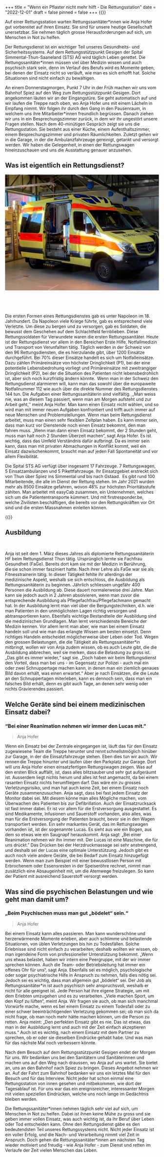 +++
title = "Wenn ein Pflaster nicht mehr hilft - Die Rettungsstation"
date = "2022-12-01"
draft = false
pinned = false
+++
{{<lead>}}

Auf einer Rettungsstation warten Rettungssanitäter*innen wie Anja Hofer gut vorbereitet auf ihren Einsatz. Sie sind für unsere heutige Gesellschaft unersetzbar. Sie nehmen täglich grosse Herausforderungen auf sich, um Menschen in Not zu helfen.   

Der Rettungsdienst ist ein wichtiger Teil unseres Gesundheits- und Sicherheitssystems. Auf dem Rettungsstützpunkt Gesigen der Spital Simmental-Thun-Saaneland (STS) AG wird täglich Leben gerettet. Die Rettungssanitäter*innen müssen viel über Medizin wissen und auch psychisch stark sein, denn im Verlauf des Berufs wird es Momente geben, bei denen der Einsatz nicht so verläuft, wie man es sich erhofft hat. Solche Situationen sind nicht einfach zu bewältigen.   

An einem Donnerstagmorgen, Punkt 7 Uhr in der Früh machen wir uns vom Bahnhof Spiez auf den Weg zum Rettungsstützpunkt Gesigen. Dort angekommen läuten wir an der Eingangstüre. Sie geht automatisch auf und wir laufen die Treppe nach oben, wo Anja Hofer uns mit einem Lächeln in Empfang nimmt. Wir folgen ihr durch den Gang in den Pausenraum, in welchem uns ihre Mitarbeiter*innen freundlich begrüssen. Danach ziehen wir uns in ein Besprechungszimmer zurück, in dem wir ihr ungestört unsere Fragen stellen. Nach dem 40-minütigen Gespräch zeigt sie uns die Rettungsstation. Sie besteht aus einer Küche, einem Aufenthaltszimmer, einem Besprechungszimmer und privaten Räumlichkeiten. Zuletzt gehen wir in die Garage, in der die Ambulanzfahrzeuge gereinigt, getankt und versorgt werden. Wir haben die Gelegenheit, in einen der Rettungswagen hineinzuschauen und uns die Ausstattung genauer anzusehen.  

## Was ist eigentlich ein Rettungsdienst? 

![Abbildung 1 Die Einsatzfahrzeuge in der Fahrzeughalle, wo sie gewartet werden und einsatzbereit sind für den nächsten Notfall. Foto: Jan Zimmermann](bil-rettungswagen.jpg)

##  

Die ersten Formen eines Rettungsdienstes gab es unter Napoleon im 18. Jahrhundert. Da Napoleon viele Kriege führte, gab es entsprechend viele Verletzte. Um diese zu bergen und zu versorgen, gab es Soldaten, die bewusst dem Geschehen auf dem Schlachtfeld fernblieben. Diese Rettungssoldaten für Verwundete waren die ersten Rettungssanitäter. Heute ist der Rettungsdienst vor allem in den Bereichen Erste Hilfe, Notfallmedizin und Transport von Verunfallten tätig. Täglich werden in der Schweiz von den 96 Rettungsdiensten, die es hierzulande gibt, über 1200 Einsätze durchgeführt. Bei 70% dieser Einsätze handelt es sich um Notfalleinsätze. Dazu zählen Primäreinsätze von höchster Dringlichkeit (P1), bei der eine potentielle Lebensbedrohung vorliegt und Primäreinsätze mit zweitrangiger Dringlichkeit (P2), bei der die Situation des Patienten nicht lebensbedrohlich ist, aber sich noch kurzfristig ändern könnte.  Wenn man in der Schweiz den Rettungsdienst alarmieren will, kann man das sowohl über die europaweite Notfallnummer 112 wie auch über die direkte Nummer des Rettungsdienstes 144 tun. Die Aufgaben einer Rettungssanitäterin sind vielfältig. ,,Man weiss nie, was an diesem Tag passiert, wenn man am Morgen aufsteht und zur Arbeit geht,’’ meint Anja Hofer. Man kann einen Einsatz nicht wählen, und so wird man mit immer neuen Aufgaben konfrontiert und trifft auch immer auf neue Menschen und Problemstellungen. Wenn man beim Rettungsdienst arbeitet, muss man einen sehr flexiblen Zeitplan haben. Es kann immer sein, dass man kurz vor Dienstende noch einen Einsatz bekommt, den man fahren muss. „Wenn man dann einen Einsatz bekommt, der 2 Stunden geht, muss man halt noch 2 Stunden Überzeit machen“, sagt Anja Hofer. Es ist wichtig, dass das Umfeld Verständnis dafür aufbringt. Da es immer sein kann, dass man mit privaten Abmachungen in Konflikt kommt, weil ein Einsatz dazwischenkommt, braucht man auf jeden Fall Spontaneität und vor allem Flexibilität.   

Die Spital STS AG verfügt über insgesamt 17 Fahrzeuge. 7 Rettungswagen, 5 Einsatzambulanzen und 5 Pikettfahrzeuge. Ihr Einsatzgebiet erstreckt sich von Thun über Spiez ins Simmental und bis nach Gstaad.  Es gibt rund 100 Mitarbeitende, die alle im Dienst der Rettung stehen. Im Jahr 2021 wurden mehr als 8500 Einsätze gefahren, wovon 48% zur höchsten Prioritätsstufe zählten. Man arbeitet mit easyCab zusammen, ein Unternehmen, welches sich um die Patiententransporte kümmert. Und mit firstresponder.be, welche Zivilisten beschäftigen, die bereits vor den Rettungskräften vor Ort sind und die ersten Massnahmen einleiten können.   

{{<box>}}

## Ausbildung   

![]()

Anja ist seit dem 1. März dieses Jahres als diplomierte Rettungssanitäterin HF beim Rettungsdienst Thun tätig. Ursprünglich lernte sie Fachfrau Gesundheit (FaGe). Bereits dort kam sie mit der Medizin in Berührung, die sie schon immer fasziniert hatte. Nach ihrer Lehre als FaGe war sie als Fitnesstrainerin tätig. In dieser Tätigkeit fehlte ihr allerdings der medizinische Aspekt, weshalb sie sich entschloss, die Ausbildung als Rettungssanitäterin zu beginnen. Jährlich schliessen ungefähr 400 Personen die Ausbildung ab. Diese dauert normalerweise drei Jahre. Man kann sie jedoch auch in 2 Jahren absolvieren, wenn man zuvor die entsprechende Ausbildung als Pflegefachfrau/Pflegefachmann gemacht hat. In der Ausbildung lernt man viel über die Bergungstechniken, d.h. wie man Patienten in den unmöglichsten Lagen richtig versorgen und abtransportieren kann. Ebenfalls wichtige Bestandteile der Ausbildung sind die medizinischen Grundlagen. Man lernt verschiedenste Bereiche der Medizin kennen. Vor allem lernt man aber, wie man bei einem Einsatz handeln soll und wie man das erlangte Wissen am besten einsetzt. Denn richtiges Handeln entscheidet möglicherweise über Leben oder Tod. Wegen den grossen Belastungen, die die Tätigkeit als Rettungssanitäter*in mitbringt, wollen wir von Anja zudem wissen, ob es auch Leute gibt, die die Ausbildung abbrechen, weil sie merken, dass die Belastung zu gross ist. „Das gibt es immer wieder,“ sagt sie. „Doch haben wir beim Rettungsdienst den Vorteil, dass man bei uns - im Gegensatz zur Polizei - auch mal ein oder zwei Schnuppertage machen kann, in denen man ein ziemlich genaues Bild davon erhält, was einen erwartet.“ Aber je nach Einsätzen, die die Leute an den Schnuppertagen miterleben, kann es dennoch sein, dass man ein falsches Bild erhält, denn es gibt auch Tage, an denen sehr wenig oder nichts Gravierendes passiert.   

## Welche Geräte sind bei einem medizinischen Einsatz dabei?   

### “Bei einer Reanimation nehmen wir immer den Lucas mit.”  

> Anja Hofer

Wenn ein Einsatz bei der Zentrale eingegangen ist, läuft das für den Einsatz zugewiesene Team die Treppe herunter und rennt schnellstmöglich hinüber zur Garage, in der die Einsatzfahrzeuge stehen. Eben dies tun wir auch. Wir rennen die Treppe hinunter und laufen über den Parkplatz zur Garage. Dort will uns Anja Hofer einen einsatzfertigen Rettungswagen zeigen. Was auf den ersten Blick auffällt, ist, dass alles blitzsauber und sehr gut aufgeräumt ist. Ausserdem liegt nichts herum und alles ist fest angemacht, da bei einem rasanten Einsatz nichts herumfliegen darf. Das wäre ein zu grosses Verletzungsrisiko, und man hat auch keine Zeit, bei einem Einsatz noch Geräte zusammenzusuchen. Anja sagt, dass bei fast jedem Einsatz der Monitor dabei sei. Mit diesem könne man alles Mögliche machen, vom Überwachen des Patienten bis zur Defibrillation. Auch der Einsatzrucksack ist fast immer dabei. Er ist vor allem für die Erstversorgung ausgestattet. Es sind Medikamente, Infusionen und Sauerstoff vorhanden, also alles, was man für die Erstversorgung der Patienten braucht, bevor sie in den Wagen transportiert werden. Ein sehr markantes Gerät, das im Rettungswagen vorhanden ist, ist der sogenannte Lucas. Es sieht aus wie ein Bogen, aus dem so etwas wie ein Saugnapf herauskommt. Anja sagt: „Bei einer Reanimation nehmen wir ihn immer mit. Der Lucas ist eine Maschine, die für uns drückt.” Das Drücken bei der Herzdruckmassage sei sehr anstrengend, und deshalb sei der Lucas eine optimale Unterstützung. Jedoch gibt es auch noch viele andere Geräte, die bei Bedarf zum Einsatz hinzugefügt werden. Wenn man zum Beispiel mit einer bewusstlosen Person mit Erbrochenem oder Essensresten in der Speiseröhre rechnet, nimmt man zusätzlich eine Absaugeinheit mit, um die Atemwege freizulegen. So kann der Patient mit ausreichend Sauerstoff versorgt werden. 

## Was sind die psychischen Belastungen und wie geht man damit um?   

### „Beim Psychischen muss man gut „bödelet“ sein.“  

> Anja Hofer 

Bei einem Einsatz kann alles passieren. Man kann wunderschöne und herzerwärmende Momente erleben, aber auch schlimme und belastende Situationen, von üblen Verletzungen bis hin zu Todesfällen. Solche Erlebnisse sind nicht einfach zu verarbeiten; deshalb wollten wir wissen, ob man irgendeine Form von professioneller Unterstützung bekommt. „Wenn uns etwas belastet, haben wir intern eine Peergruppe, mit der wir immer sprechen können. Auch die Team- oder Betriebsleitung hat immer ein offenes Ohr für uns“, sagt Anja. Ebenfalls sei es möglich, psychologische oder sogar psychiatrische Hilfe in Anspruch zu nehmen, falls dies nötig sei. Jedoch sei es wichtig, dass man allgemein gut „bödelet“ sei. Der Job als Rettungssanitäter*in ist auch psychisch sehr anspruchsvoll, weshalb er nicht für alle geeignet ist. Jede Person hat ihre eigene Strategie, um mit dem Erlebten umzugehen und es zu verarbeiten. „Viele machen Sport, um den Kopf zu lüften“, meint Anja. Wir fragen sie auch, ob man sich manchmal Vorwürfe mache, wenn es bei einem Einsatz zu einem Todesfall oder zu einer schwer beeinträchtigenden Verletzung gekommen sei; ob man sich da nicht frage, ob man noch mehr hätte machen können, um die Person zu retten. Anja meint: „Den perfekten Einsatz gibt es nie. Das ist etwas, das man in der Ausbildung lernt und auch mit der Zeit einfach akzeptieren muss.“ Auch ist es wichtig, nach einem Einsatz mit dem Partner zu sprechen, ob er oder sie dieselben Eindrücke gehabt habe. Und was man für das nächste Mal noch verbessern könnte.   

Nach dem Besuch auf dem Rettungsstützpunkt Gesigen endet der Morgen für uns. Wir bedanken uns bei den Sanitätern und Sanitäterinnen und machen uns auf den Weg nach draussen, wo Anja auf uns wartet. Sie bietet an, uns an den Bahnhof nach Spiez zu bringen. Dieses Angebot nehmen wir an. Auf der Fahrt zum Bahnhof bedanken wir uns ein letztes Mal für den Besuch und für das Interview. Nicht jeder hat schon einmal eine Rettungsstation von innen gesehen und mitbekommen, wie dort der Tagesablauf ist. Für uns war das ein ereignisreicher, interessanter Morgen mit vielen speziellen Eindrücken, welche uns noch lange im Gedächtnis bleiben werden.   

Die Rettungssanitäter\*innen nehmen täglich sehr viel auf sich, um Menschen in Not zu helfen. Dabei ist ihnen keine Mühe zu gross und sie geben immer vollen Einsatz, was auch wichtig ist, da ihr Beruf über Leben oder Tod entscheiden kann. Ohne den Rettungsdienst gäbe es den bedeutendsten Teil unseres Rettungssystems nicht. Nicht jeder Einsatz ist ein voller Erfolg, und die Nach- und Verarbeitung nimmt viel Zeit in Anspruch. Doch gehen die Rettungssanitäter\*innen am nächsten Tag wieder motiviert und freudig - wie Anja Hofer - zum Dienst und retten im Verlaufe der Zeit vielen Menschen das Leben.